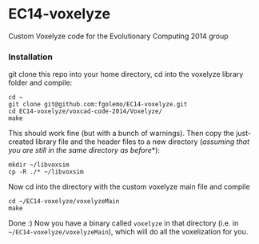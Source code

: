 EC14-voxelyze
=============

Custom Voxelyze code for the Evolutionary Computing 2014 group

### Installation

git clone this repo into your home directory, cd into the voxelyze library folder and compile:
```
cd ~
git clone git@github.com:fgolemo/EC14-voxelyze.git
cd EC14-voxelyze/voxcad-code-2014/Voxelyze/
make
```

This should work fine (but with a bunch of warnings). Then copy the just-created library file and the header files to a new directory (*assuming that you are still in the same directory as before**):
```
mkdir ~/libvoxsim
cp -R ./* ~/libvoxsim
```

Now cd into the directory with the custom voxelyze main file and compile
```
cd ~/EC14-voxelyze/voxelyzeMain
make
```

Done :) Now you have a binary called `voxelyze` in that directory (i.e. in `~/EC14-voxelyze/voxelyzeMain`), which will do all the voxelization for you.
